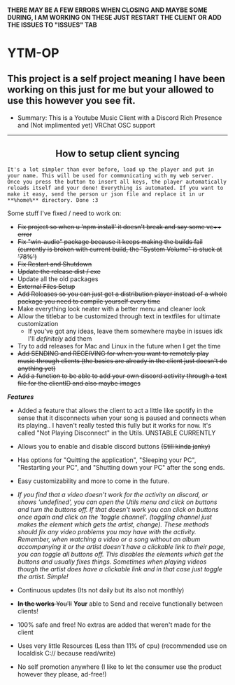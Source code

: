 <h4>THERE MAY BE A FEW ERRORS WHEN CLOSING AND MAYBE SOME DURING, I AM WORKING ON THESE JUST RESTART THE CLIENT OR ADD THE ISSUES TO "ISSUES" TAB</h4>

# YTM-OP
## This project is a self project meaning I have been working on this just for me but your allowed to use this however you see fit.


* Summary: This is a Youtube Music Client with a Discord Rich Presence and (Not implimented yet) VRChat OSC support

<hr />
<center><h2>How to setup client syncing</h2></center>

    It's a lot simpler than ever before, load up the player and put in your name. This will be used for communicating with my web server. Once you press the button to insert all keys, the player automatically reloads itself and your done! Everything is automated. If you want to make it easy, send the person ur json file and replace it in ur **%home%** directory. Done :3

Some stuff I've fixed / need to work on:

- ~~Fix project so when u 'npm install' it doesn't break and say some vc++ error~~
- ~~Fix "win-audio" package because it keeps making the builds fail (currently is broken with current build, the "System Volume" is stuck at '78%')~~
- ~~Fix Restart and Shutdown~~
- ~~Update the release dist / exe~~
- Update all the old packages
- ~~External Files Setup~~
- <s>Add Releases so you can just get a distribution player instead of a whole package you need to compile yourself every time</s>
- Make everything look neater with a better menu and cleaner look
- Allow the titlebar to be customized through text in textfiles for ultimate customization
    - If you've got any ideas, leave them somewhere maybe in issues idk I'll *definitely* add them
- Try to add releases for Mac and Linux in the future when I get the time
- ~~Add SENDING and RECEIVING for when you want to remotely play music through clients (the basics are already in the client just doesn't do anything yet)~~
- ~~Add a function to be able to add your own discord activity through a text file for the clientID and also maybe images~~

***Features***
- Added a feature that allows the client to act a little like spotify in the sense that it disconnects when your song is paused and connects when its playing.. I haven't really tested this fully but it works for now. It's called "Not Playing Disconnect" in the Utils. UNSTABLE CURRENTLY
- Allows you to enable and disable discord buttons <s>(Still kinda janky)</s>
- Has options for "Quitting the application", "Sleeping your PC", "Restarting your PC", and "Shutting down your PC" after the song ends.
- Easy customizability and more to come in the future.

- *If you find that a video doesn't work for the activity on discord, or shows 'undefined', you can open the Utils menu and click on buttons and turn the buttons off. If that doesn't work you can click on buttons once again and click on the 'toggle channel'. (toggling channel just makes the element which gets the artist, change). These methods should fix any video problems you may have with the activity. Remember, when watching a video or a song without an album accompanying it or the artist doesn't have a clickable link to their page, you can toggle all buttons off. This disables the elements which get the buttons and usually fixes things. Sometimes when playing videos though the artist does have a clickable link and in that case just toggle the artist. Simple!*

- Continuous updates (Its not daily but its also not monthly)
- ~~**In the works** You'll~~ <b>Your</b> able to Send and receive functionally between clients!
- 100% safe and free! No extras are added that weren't made for the client
- Uses very little Resources (Less than 11% of cpu) (recommended use on localdisk C:// because read/write)
- No self promotion anywhere (I like to let the consumer use the product however they please, ad-free!)

</center>
</br>
</br>